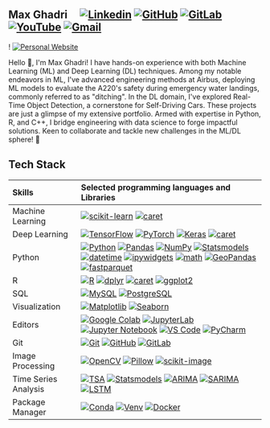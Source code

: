 ## Max Ghadri  &nbsp;&nbsp;&nbsp;      [![Linkedin](https://img.shields.io/badge/-blue?label=Linkedin&style=social&logo=Linkedin)](https://www.linkedin.com/in/max-ghadri/)   [![GitHub](https://img.shields.io/badge/-green?label=GitHub&style=social&logo=Github)](https://github.com/max-ghadri) [![GitLab](https://img.shields.io/badge/-green?label=GitLab&style=social&logo=Gitlab)](https://gitlab.com/max-ghadri)  [![YouTube](https://img.shields.io/badge/-fff?label=YouTube&style=social&logo=YouTube)](https://www.youtube.com/@max-ghadri)  [![Gmail](https://img.shields.io/badge/-green?label=Gmail&style=social&logo=Gmail)](mailto:max.ghadri@gmail.com)    

! [![Personal Website](https://img.shields.io/badge/-max--ghadri.com-0070C0?style=flat&link=https://max-ghadri.com/)](https://max-ghadri.com/)

Hello 👋, I'm Max Ghadri! I have hands-on experience with both Machine Learning (ML) and Deep Learning (DL) techniques. Among my notable endeavors in ML, I've advanced engineering methods at Airbus, deploying ML models to evaluate the A220's safety during emergency water landings, commonly referred to as "ditching". In the DL domain, I've explored Real-Time Object Detection, a cornerstone for Self-Driving Cars. These projects are just a glimpse of my extensive portfolio. Armed with expertise in Python, R, and C++, I bridge engineering with data science to forge impactful solutions. Keen to collaborate and tackle new challenges in the ML/DL sphere! 🚀

## Tech Stack 

| Skills | Selected programming languages and Libraries |
| :--- | :--- |
| Machine Learning | [![scikit-learn](https://img.shields.io/badge/-scikit--learn-05122A?style=flat-square&logo=scikit-learn&color=353535)](https://scikit-learn.org/)  [![caret](https://img.shields.io/badge/-caret-05122A?style=flat-square&logo=R&color=353535)](https://topepo.github.io/caret/index.html)|
| Deep Learning | [![TensorFlow](https://img.shields.io/badge/-TensorFlow-05122A?style=flat-square&logo=TensorFlow&color=353535)](https://www.tensorflow.org/)  [![PyTorch](https://img.shields.io/badge/-PyTorch-05122A?style=flat-square&logo=PyTorch&color=353535)](https://pytorch.org/)  [![Keras](https://img.shields.io/badge/-Keras-05122A?style=flat-square&logo=Keras&color=353535)](https://keras.io/)  [![caret](https://img.shields.io/badge/-caret-05122A?style=flat-square&logo=R&color=353535)](https://topepo.github.io/caret/index.html)  |
| Python |  [![Python](https://img.shields.io/badge/-Python-05122A?style=flat-square&logo=Python&color=353535)](https://www.python.org/)  [![Pandas](https://img.shields.io/badge/-Pandas-05122A?style=flat-square&logo=Pandas&color=353535)](https://pandas.pydata.org/)  [![NumPy](https://img.shields.io/badge/-NumPy-05122A?style=flat-square&logo=NumPy&color=353535)](https://numpy.org/)  [![Statsmodels](https://img.shields.io/badge/-Statsmodels-05122A?style=flat-square&logo=Python&color=353535)](https://www.statsmodels.org/)  [![datetime](https://img.shields.io/badge/-datetime-05122A?style=flat-square&logo=Python&color=353535)](https://docs.python.org/3/library/datetime.html)  [![ipywidgets](https://img.shields.io/badge/-ipywidgets-05122A?style=flat-square&logo=Jupyter&color=353535)](https://ipywidgets.readthedocs.io/)  [![math](https://img.shields.io/badge/-math-05122A?style=flat-square&logo=Python&color=353535)](https://docs.python.org/3/library/math.html)  [![GeoPandas](https://img.shields.io/badge/-GeoPandas-05122A?style=flat-square&logo=Python&color=353535)](https://geopandas.org/)  [![fastparquet](https://img.shields.io/badge/-fastparquet-05122A?style=flat-square&logo=Python&color=353535)](https://fastparquet.readthedocs.io/)|
| R  | [![R](https://img.shields.io/badge/-R-05122A?style=flat-square&logo=R&color=353535)](https://www.r-project.org/)   [![dplyr](https://img.shields.io/badge/-dplyr-05122A?style=flat-square&logo=R&color=353535)](https://dplyr.tidyverse.org/)   [![caret](https://img.shields.io/badge/-caret-05122A?style=flat-square&logo=R&color=353535)](https://topepo.github.io/caret/index.html)   [![ggplot2](https://img.shields.io/badge/-ggplot2-05122A?style=flat-square&logo=R&color=353535)](https://ggplot2.tidyverse.org/)   |
| SQL |  [![MySQL](https://img.shields.io/badge/-MySQL-05122A?style=flat-square&logo=MySQL&color=353535)](https://www.mysql.com/)   [![PostgreSQL](https://img.shields.io/badge/-PostgreSQL-05122A?style=flat-square&logo=PostgreSQL&color=353535)](https://www.postgresql.org/)  |
| Visualization | [![Matplotlib](https://img.shields.io/badge/-Matplotlib-05122A?style=flat-square&logo=Python&color=353535)](https://matplotlib.org/)   [![Seaborn](https://img.shields.io/badge/-Seaborn-05122A?style=flat-square&logo=Python&color=353535)](https://seaborn.pydata.org/)  |
| Editors |  [![Google Colab](https://img.shields.io/badge/-Google%20Colab-05122A?style=flat-square&logo=Google%20Colab&color=353535)](https://colab.research.google.com/)  [![JupyterLab](https://img.shields.io/badge/-JupyterLab-05122A?style=flat-square&logo=Jupyter&color=353535)](https://jupyter.org/)   [![Jupyter Notebook](https://img.shields.io/badge/-Jupyter%20Notebook-05122A?style=flat-square&logo=Jupyter&color=353535)](https://jupyter.org/)   [![VS Code](https://img.shields.io/badge/-VS%20Code-05122A?style=flat-square&logo=Visual%20Studio%20Code&color=353535)](https://code.visualstudio.com/)   [![PyCharm](https://img.shields.io/badge/-PyCharm-05122A?style=flat-square&logo=PyCharm&color=353535)](https://www.jetbrains.com/pycharm/)  |
| Git |  [![Git](https://img.shields.io/badge/-Git-05122A?style=flat-square&logo=Git&color=353535)](https://git-scm.com/)   [![GitHub](https://img.shields.io/badge/-GitHub-05122A?style=flat-square&logo=GitHub&color=353535)](https://github.com/)   [![GitLab](https://img.shields.io/badge/-GitLab-05122A?style=flat-square&logo=GitLab&color=353535)](https://gitlab.com/)  |
| Image Processing |  [![OpenCV](https://img.shields.io/badge/-OpenCV-05122A?style=flat-square&logo=OpenCV&color=353535)](https://opencv.org/)   [![Pillow](https://img.shields.io/badge/-Pillow-05122A?style=flat-square&logo=Python&color=353535)](https://python-pillow.org/)   [![scikit-image](https://img.shields.io/badge/-scikit--image-05122A?style=flat-square&logo=scikit-learn&color=353535)](https://scikit-image.org/)  |
| Time Series Analysis &nbsp;|   [![TSA](https://img.shields.io/badge/-TSA-05122A?style=flat-square&logo=R&color=353535)](https://www.rdocumentation.org/packages/TSA/versions/1.3)   [![Statsmodels](https://img.shields.io/badge/-Statsmodels-05122A?style=flat-square&logo=Python&color=353535)](https://www.statsmodels.org/)   [![ARIMA](https://img.shields.io/badge/-ARIMA-05122A?style=flat-square&logo=Python&color=353535)](https://www.statsmodels.org/stable/generated/statsmodels.tsa.arima.model.ARIMA.html)    [![SARIMA](https://img.shields.io/badge/-SARIMA-05122A?style=flat-square&logo=Python&color=353535)](https://www.statsmodels.org/stable/generated/statsmodels.tsa.statespace.sarimax.SARIMAX.html)   [![LSTM](https://img.shields.io/badge/-LSTM-05122A?style=flat-square&logo=Python&color=353535)](https://www.tensorflow.org/api_docs/python/tf/keras/layers/LSTM)|
| Package Manager |  [![Conda](https://img.shields.io/badge/-Conda-05122A?style=flat-square&logo=Anaconda&color=353535)](https://docs.conda.io/) [![Venv](https://img.shields.io/badge/-Venv-05122A?style=flat-square&logo=Python&color=353535)](https://docs.python.org/3/library/venv.html) [![Docker](https://img.shields.io/badge/-Docker-05122A?style=flat-square&logo=Docker&color=353535)](https://www.docker.com/) 



